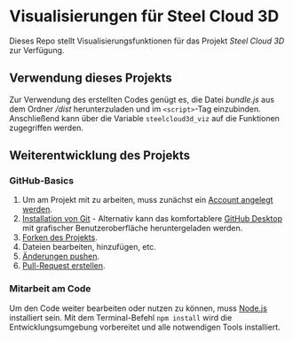 # Visualisierungen für Steel Cloud 3D
Dieses Repo stellt Visualisierungsfunktionen für das Projekt *Steel Cloud 3D* zur Verfügung.

## Verwendung dieses Projekts
Zur Verwendung des erstellten Codes genügt es, die Datei *bundle.js* aus dem Ordner */dist* herunterzuladen und im `<script>`-Tag einzubinden. Anschließend kann über die Variable `steelcloud3d_viz` auf die Funktionen zugegriffen werden.  


## Weiterentwicklung des Projekts
### GitHub-Basics
1. Um am Projekt mit zu arbeiten, muss zunächst ein [Account angelegt werden](https://github.com/join).
2. [Installation von Git](https://git-scm.com/book/en/v2/Getting-Started-Installing-Git) - Alternativ kann das komfortablere [GitHub Desktop](https://desktop.github.com/) mit grafischer Benutzeroberfläche heruntergeladen werden.
3. [Forken des Projekts](https://guides.github.com/activities/forking/).
4. Dateien bearbeiten, hinzufügen, etc.
5. [Änderungen pushen](https://guides.github.com/activities/forking/#making-changes).
6. [Pull-Request erstellen](https://guides.github.com/activities/forking/#making-a-pull-request).

### Mitarbeit am Code
Um den Code weiter bearbeiten oder nutzen zu können, muss [Node.js](https://nodejs.org/de/) installiert sein. Mit dem Terminal-Befehl `npm install` wird die Entwicklungsumgebung vorbereitet und alle notwendigen Tools installiert.